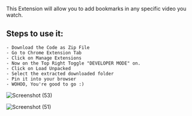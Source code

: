 This Extension will allow you to add bookmarks in any specific video you watch. 

Steps to use it: 
--------------------
    - Download the Code as Zip File
    - Go to Chrome Extension Tab
    - Click on Manage Extensions
    - Now on the Top Right Toggle "DEVELOPER MODE" on.
    - Click on Load Unpacked
    - Select the extracted downloaded folder
    - Pin it into your browser
    - WOHOO, You're good to go :)

![Screenshot (53)](https://github.com/priyanshusharma80/YouTubeBookmarker/assets/92197251/26c56720-ee73-49fa-8d98-b7bddb0b8a71)

![Screenshot (51)](https://github.com/priyanshusharma80/YouTubeBookmarker/assets/92197251/44c02109-123d-45fa-9c42-400c64401924)

